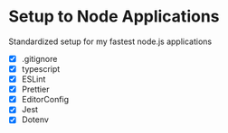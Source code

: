# Setup to Node Applications

Standardized setup for my fastest node.js applications

-   [x] .gitignore
-   [x] typescript
-   [x] ESLint
-   [x] Prettier
-   [x] EditorConfig
-   [x] Jest
-   [x] Dotenv
